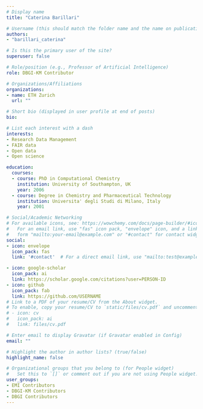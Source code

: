 ```yaml
---
# Display name
title: "Caterina Barillari"

# Username (this should match the folder name and the name on publications)
authors:
- "barillari_caterina"

# Is this the primary user of the site?
superuser: false

# Role/position (e.g., Professor of Artificial Intelligence)
role: DBGI-KM Contributor

# Organizations/Affiliations
organizations:
- name: ETH Zurich
  url: ""

# Short bio (displayed in user profile at end of posts)
bio: 

# List each interest with a dash
interests:
- Research Data Management
- FAIR data
- Open data
- Open science

education:
  courses:
  - course: PhD in Computational Chemistry
    institution: University of Southampton, UK
    year: 2006
  - course: Degree in Chemistry and Pharmaceutical Technology
    institution: Universita' degli Studi di Milano, Italy
    year: 2001

# Social/Academic Networking
# For available icons, see: https://wowchemy.com/docs/page-builder/#icons
#   For an email link, use "fas" icon pack, "envelope" icon, and a link in the
#   form "mailto:your-email@example.com" or "#contact" for contact widget.
social:
- icon: envelope
  icon_pack: fas
  link: '#contact'  # For a direct email link, use "mailto:test@example.org".

- icon: google-scholar
  icon_pack: ai
  link: https://scholar.google.com/citations?user=PERSON-ID
- icon: github
  icon_pack: fab
  link: https://github.com/USERNAME
# Link to a PDF of your resume/CV from the About widget.
# To enable, copy your resume/CV to `static/files/cv.pdf` and uncomment the lines below.
# - icon: cv
#   icon_pack: ai
#   link: files/cv.pdf

# Enter email to display Gravatar (if Gravatar enabled in Config)
email: ""

# Highlight the author in author lists? (true/false)
highlight_name: false

# Organizational groups that you belong to (for People widget)
#   Set this to `[]` or comment out if you are not using People widget.
user_groups:
- EMI Contributors
- DBGI-KM Contributors
- DBGI Contributors
---
```

